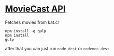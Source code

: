 # [MovieCast API](https://github.com/MovieCast/api)
Fetches movies from kat.cr

```
npm install -g gulp
npm install
gulp
```
after that you can just run `node dest` or `nodemon dest`
